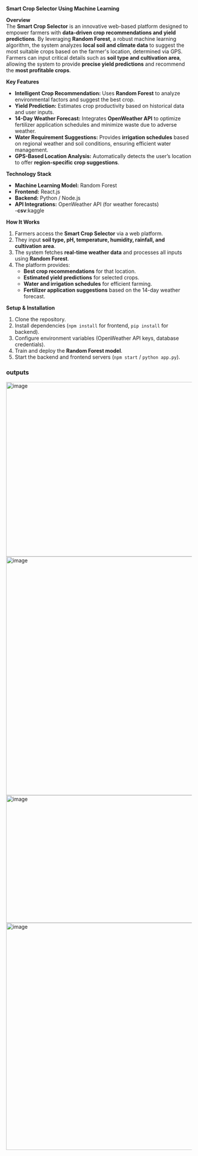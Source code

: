  **Smart Crop Selector Using Machine Learning**  

 **Overview**  
The **Smart Crop Selector** is an innovative web-based platform designed to empower farmers with **data-driven crop recommendations and yield predictions**. By leveraging **Random Forest**, a robust machine learning algorithm, the system analyzes **local soil and climate data** to suggest the most suitable crops based on the farmer's location, determined via GPS. Farmers can input critical details such as **soil type and cultivation area**, allowing the system to provide **precise yield predictions** and recommend the **most profitable crops**.  

 **Key Features**  
- **Intelligent Crop Recommendation:** Uses **Random Forest** to analyze environmental factors and suggest the best crop.  
- **Yield Prediction:** Estimates crop productivity based on historical data and user inputs.  
- **14-Day Weather Forecast:** Integrates **OpenWeather API** to optimize fertilizer application schedules and minimize waste due to adverse weather.  
- **Water Requirement Suggestions:** Provides **irrigation schedules** based on regional weather and soil conditions, ensuring efficient water management.  
- **GPS-Based Location Analysis:** Automatically detects the user’s location to offer **region-specific crop suggestions**.  

 **Technology Stack**  
- **Machine Learning Model:** Random Forest  
- **Frontend:** React.js  
- **Backend:** Python  / Node.js  
- **API Integrations:** OpenWeather API (for weather forecasts)  
-**csv**:kaggle  

 **How It Works**  
1. Farmers access the **Smart Crop Selector** via a web platform.  
2. They input **soil type, pH, temperature, humidity, rainfall, and cultivation area**.  
3. The system fetches **real-time weather data** and processes all inputs using **Random Forest**.  
4. The platform provides:  
   - **Best crop recommendations** for that location.  
   - **Estimated yield predictions** for selected crops.  
   - **Water and irrigation schedules** for efficient farming.  
   - **Fertilizer application suggestions** based on the 14-day weather forecast.  

 **Setup & Installation**  
1. Clone the repository.  
2. Install dependencies (`npm install` for frontend, `pip install` for backend).  
3. Configure environment variables (OpenWeather API keys, database credentials).  
4. Train and deploy the **Random Forest model**.  
5. Start the backend and frontend servers (`npm start` / `python app.py`).

### outputs
<img width="940" height="472" alt="image" src="https://github.com/user-attachments/assets/c54dd27d-e009-462f-a17c-fa9df2e3d5b2" />
<img width="897" height="645" alt="image" src="https://github.com/user-attachments/assets/e8df2b40-d40a-4950-b78b-358284509c30" />
<img width="940" height="345" alt="image" src="https://github.com/user-attachments/assets/11cd3013-0af8-4ecf-aeda-c78a2963a37c" />
<img width="847" height="614" alt="image" src="https://github.com/user-attachments/assets/91352be6-fc5b-487f-a3b9-05d696c422a3" />




 


